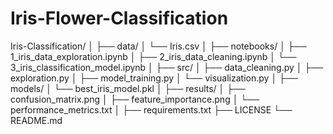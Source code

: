 # Iris-Flower-Classification
Iris-Classification/
│
├── data/
│   └── Iris.csv
│
├── notebooks/
│   ├── 1_iris_data_exploration.ipynb
│   ├── 2_iris_data_cleaning.ipynb
│   └── 3_iris_classification_model.ipynb
│
├── src/
│   ├── data_cleaning.py
│   ├── exploration.py
│   ├── model_training.py
│   └── visualization.py
│
├── models/
│   └── best_iris_model.pkl
│
├── results/
│   ├── confusion_matrix.png
│   ├── feature_importance.png
│   └── performance_metrics.txt
│
├── requirements.txt
├── LICENSE
└── README.md
